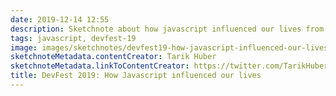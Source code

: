 ```yaml
---
date: 2019-12-14 12:55
description: Sketchnote about how javascript influenced our lives from DevFest 2019 in Nuremberg
tags: javascript, devfest-19
image: images/sketchnotes/devfest19-how-javascript-influenced-our-lives-small.jpg
sketchnoteMetadata.contentCreator: Tarik Huber
sketchnoteMetadata.linkToContentCreator: https://twitter.com/TarikHuber
title: DevFest 2019: How Javascript influenced our lives
---
```

